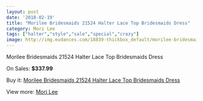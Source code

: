 ```yaml
---
layout: post
date: '2018-02-19'
title: "Morilee Bridesmaids 21524 Halter Lace Top Bridesmaids Dress"
category: Mori Lee
tags: ["halter","style","sale","special","crazy"]
image: http://img.eudances.com/18839-thickbox_default/morilee-bridesmaids-21524-halter-lace-top-bridesmaids-dress.jpg
---
```

Morilee Bridesmaids 21524 Halter Lace Top Bridesmaids Dress

On Sales: **$337.99**
<a href="https://www.eudances.com/en/mori-lee/5600-morilee-bridesmaids-21524-halter-lace-top-bridesmaids-dress.html"><amp-img layout="responsive" width="600" height="600" src="//img.eudances.com/18839-thickbox_default/morilee-bridesmaids-21524-halter-lace-top-bridesmaids-dress.jpg" alt="Morilee Bridesmaids 21524 Halter Lace Top Bridesmaids Dress 0" /></a>
<a href="https://www.eudances.com/en/mori-lee/5600-morilee-bridesmaids-21524-halter-lace-top-bridesmaids-dress.html"><amp-img layout="responsive" width="600" height="600" src="//img.eudances.com/18841-thickbox_default/morilee-bridesmaids-21524-halter-lace-top-bridesmaids-dress.jpg" alt="Morilee Bridesmaids 21524 Halter Lace Top Bridesmaids Dress 1" /></a>
<a href="https://www.eudances.com/en/mori-lee/5600-morilee-bridesmaids-21524-halter-lace-top-bridesmaids-dress.html"><amp-img layout="responsive" width="600" height="600" src="//img.eudances.com/18840-thickbox_default/morilee-bridesmaids-21524-halter-lace-top-bridesmaids-dress.jpg" alt="Morilee Bridesmaids 21524 Halter Lace Top Bridesmaids Dress 2" /></a>

Buy it: [Morilee Bridesmaids 21524 Halter Lace Top Bridesmaids Dress](https://www.eudances.com/en/mori-lee/5600-morilee-bridesmaids-21524-halter-lace-top-bridesmaids-dress.html "Morilee Bridesmaids 21524 Halter Lace Top Bridesmaids Dress")

View more: [Mori Lee](https://www.eudances.com/en/65-mori-lee "Mori Lee")